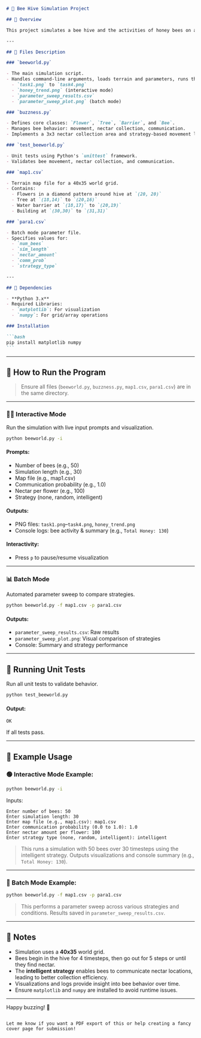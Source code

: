 ````markdown
# 🐝 Bee Hive Simulation Project

## 📌 Overview

This project simulates a bee hive and the activities of honey bees on a property, focusing on nectar collection, honey storage, and bee communication strategies. The simulation supports both interactive and batch modes, allowing users to visualize bee movements or perform parameter sweeps to compare strategies. It fulfills the requirements of the COMP1005/5005 assignment, including postgraduate-level strategy exploration.

---

## 📂 Files Description

### `beeworld.py`

- The main simulation script.
- Handles command-line arguments, loads terrain and parameters, runs the simulation, and generates visualizations:
  - `task1.png` to `task4.png`
  - `honey_trend.png` (interactive mode)
  - `parameter_sweep_results.csv`
  - `parameter_sweep_plot.png` (batch mode)

### `buzzness.py`

- Defines core classes: `Flower`, `Tree`, `Barrier`, and `Bee`.
- Manages bee behavior: movement, nectar collection, communication.
- Implements a 3x3 nectar collection area and strategy-based movement logic.

### `test_beeworld.py`

- Unit tests using Python's `unittest` framework.
- Validates bee movement, nectar collection, and communication.

### `map1.csv`

- Terrain map file for a 40x35 world grid.
- Contains:
  - Flowers in a diamond pattern around hive at `(20, 20)`
  - Tree at `(18,14)` to `(20,16)`
  - Water barrier at `(18,17)` to `(20,19)`
  - Building at `(30,30)` to `(31,31)`

### `para1.csv`

- Batch mode parameter file.
- Specifies values for:
  - `num_bees`
  - `sim_length`
  - `nectar_amount`
  - `comm_prob`
  - `strategy_type`

---

## 🔧 Dependencies

- **Python 3.x**
- Required Libraries:
  - `matplotlib`: For visualization
  - `numpy`: For grid/array operations

### Installation

```bash
pip install matplotlib numpy
```
````

---

## 🚀 How to Run the Program

> Ensure all files (`beeworld.py`, `buzzness.py`, `map1.csv`, `para1.csv`) are in the same directory.

---

### 🧑‍💻 Interactive Mode

Run the simulation with live input prompts and visualization.

```bash
python beeworld.py -i
```

#### Prompts:

- Number of bees (e.g., 50)
- Simulation length (e.g., 30)
- Map file (e.g., map1.csv)
- Communication probability (e.g., 1.0)
- Nectar per flower (e.g., 100)
- Strategy (none, random, intelligent)

#### Outputs:

- PNG files: `task1.png`–`task4.png`, `honey_trend.png`
- Console logs: bee activity & summary (e.g., `Total Honey: 130`)

#### Interactivity:

- Press `p` to pause/resume visualization

---

### 📊 Batch Mode

Automated parameter sweep to compare strategies.

```bash
python beeworld.py -f map1.csv -p para1.csv
```

#### Outputs:

- `parameter_sweep_results.csv`: Raw results
- `parameter_sweep_plot.png`: Visual comparison of strategies
- Console: Summary and strategy performance

---

## 🧪 Running Unit Tests

Run all unit tests to validate behavior.

```bash
python test_beeworld.py
```

#### Output:

```
OK
```

If all tests pass.

---

## 📌 Example Usage

### 🟢 Interactive Mode Example:

```bash
python beeworld.py -i
```

Inputs:

```
Enter number of bees: 50
Enter simulation length: 30
Enter map file (e.g., map1.csv): map1.csv
Enter communication probability (0.0 to 1.0): 1.0
Enter nectar amount per flower: 100
Enter strategy type (none, random, intelligent): intelligent
```

> This runs a simulation with 50 bees over 30 timesteps using the intelligent strategy. Outputs visualizations and console summary (e.g., `Total Honey: 130`).

---

### 🔵 Batch Mode Example:

```bash
python beeworld.py -f map1.csv -p para1.csv
```

> This performs a parameter sweep across various strategies and conditions. Results saved in `parameter_sweep_results.csv`.

---

## 📝 Notes

- Simulation uses a **40x35** world grid.
- Bees begin in the hive for 4 timesteps, then go out for 5 steps or until they find nectar.
- The **intelligent strategy** enables bees to communicate nectar locations, leading to better collection efficiency.
- Visualizations and logs provide insight into bee behavior over time.
- Ensure `matplotlib` and `numpy` are installed to avoid runtime issues.

---

Happy buzzing! 🐝

```

Let me know if you want a PDF export of this or help creating a fancy cover page for submission!
```
